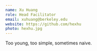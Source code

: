 ```yaml
---
name: Xu Huang
role: Head Facilitator
email: xuhuang@berkeley.edu
website: https://github.com/hexhu
photo: hexhu.jpg
---
```


Too young, too simple, sometimes naive.
